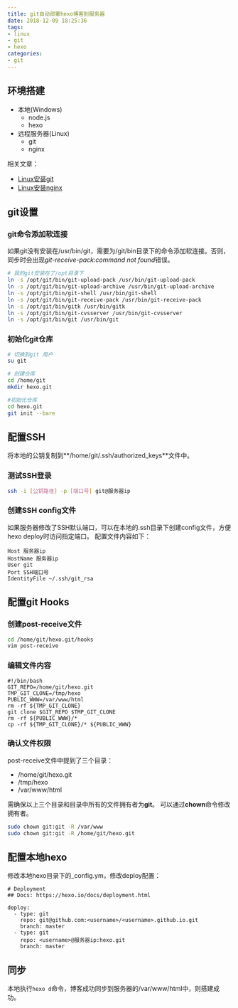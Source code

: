 ```yaml
---
title: git自动部署hexo博客到服务器
date: 2018-12-09 18:25:36
tags:
- linux
- git
- hexo
categories:
- git
---
```


## 环境搭建

- 本地(Windows)
    - node.js
    - hexo
- 远程服务器(Linux)
    - git
    - nginx

相关文章：
- [Linux安装git](http://blog.5460cc.com/2018/12/09/install-git-on-centos/)
- [Linux安装nginx](http://blog.5460cc.com/2018/12/09/install-nginx-on-centos/)

<!-- more -->

## git设置
### git命令添加软连接
如果git没有安装在/usr/bin/git，需要为/git/bin目录下的命令添加软连接。否则，同步时会出现*git-receive-pack:command not found*错误。

``` bash
# 我的git安装在了/opt目录下
ln -s /opt/git/bin/git-upload-pack /usr/bin/git-upload-pack
ln -s /opt/git/bin/git-upload-archive /usr/bin/git-upload-archive
ln -s /opt/git/bin/git-shell /usr/bin/git-shell
ln -s /opt/git/bin/git-receive-pack /usr/bin/git-receive-pack
ln -s /opt/git/bin/gitk /usr/bin/gitk
ln -s /opt/git/bin/git-cvsserver /usr/bin/git-cvsserver
ln -s /opt/git/bin/git /usr/bin/git
```

### 初始化git仓库
``` bash
# 切换到git 用户
su git

# 创建仓库
cd /home/git
mkdir hexo.git

#初始化仓库
cd hexo.git
git init --bare
```

## 配置SSH
将本地的公钥复制到**/home/git/.ssh/authorized_keys**文件中。

### 测试SSH登录
``` bash
ssh -i [公钥路径] -p [端口号] git@服务器ip
```
### 创建SSH config文件
如果服务器修改了SSH默认端口，可以在本地的.ssh目录下创建config文件，方便hexo deploy时访问指定端口。
配置文件内容如下：
```
Host 服务器ip
HostName 服务器ip
User git
Port SSH端口号
IdentityFile ~/.ssh/git_rsa
```

## 配置git Hooks
### 创建post-receive文件
``` bash
cd /home/git/hexo.git/hooks
vim post-receive
```

### 编辑文件内容
```
#!/bin/bash
GIT_REPO=/home/git/hexo.git
TMP_GIT_CLONE=/tmp/hexo
PUBLIC_WWW=/var/www/html
rm -rf ${TMP_GIT_CLONE}
git clone $GIT_REPO $TMP_GIT_CLONE
rm -rf ${PUBLIC_WWW}/*
cp -rf ${TMP_GIT_CLONE}/* ${PUBLIC_WWW}
```

### 确认文件权限
post-receive文件中提到了三个目录：
- /home/git/hexo.git
- /tmp/hexo
- /var/www/html

需确保以上三个目录和目录中所有的文件拥有者为**git**。
可以通过**chown**命令修改拥有者。
``` bash
sudo chown git:git -R /var/www
sudo chown git:git -R /home/git/hexo.git
```

## 配置本地hexo
修改本地hexo目录下的_config.ym，修改deploy配置：
```
# Deployment
## Docs: https://hexo.io/docs/deployment.html

deploy:
  - type: git
    repo: git@github.com:<username>/<username>.github.io.git
    branch: master
  - type: git
    repo: <username>@服务器ip:hexo.git
    branch: master
```

## 同步
本地执行```hexo d```命令，博客成功同步到服务器的/var/www/html中，则搭建成功。







